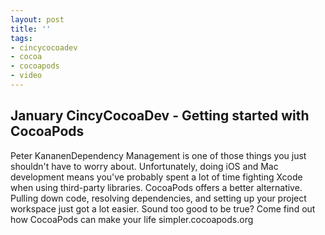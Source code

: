 ```yaml
---
layout: post
title: ''
tags:
- cincycocoadev
- cocoa
- cocoapods
- video
---
```

  

## January CincyCocoaDev - Getting started with CocoaPods

Peter KananenDependency Management is one of those things you just shouldn't
have to worry about. Unfortunately, doing iOS and Mac development means you've
probably spent a lot of time fighting Xcode when using third-party libraries.
CocoaPods offers a better alternative. Pulling down code, resolving
dependencies, and setting up your project workspace just got a lot easier.
Sound too good to be true? Come find out how CocoaPods can make your life
simpler.cocoapods.org
